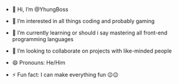 - 👋 Hi, I’m @YhungBoss
- 👀 I’m interested in all things coding and probably gaming
- 🌱 I’m currently learning or should i say mastering all front-end programming languages
- 💞️ I’m looking to collaborate on projects with like-minded people

- 😄 Pronouns: He/Him
- ⚡ Fun fact: I can make everything fun 😉😉

<!---
YhungBoss/YhungBoss is a ✨ special ✨ repository because its `README.md` (this file) appears on your GitHub profile.
You can click the Preview link to take a look at your changes.
--->
